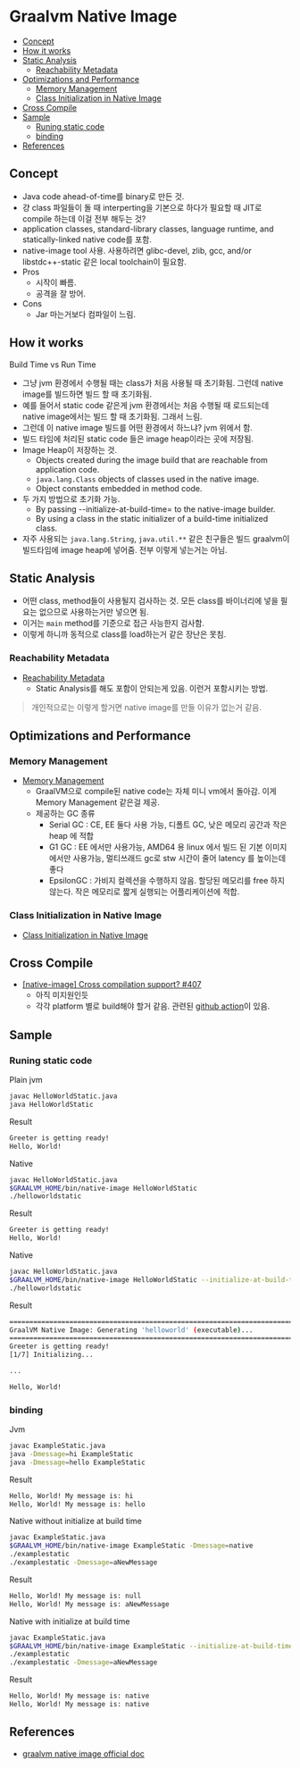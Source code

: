# Graalvm Native Image

- [Concept](#concept)
- [How it works](#how-it-works)
- [Static Analysis](#static-analysis)
  - [Reachability Metadata](#reachability-metadata)
- [Optimizations and Performance](#optimizations-and-performance)
  - [Memory Management](#memory-management)
  - [Class Initialization in Native Image](#class-initialization-in-native-image)
- [Cross Compile](#cross-compile)
- [Sample](#sample)
  - [Runing static code](#runing-static-code)
  - [binding](#binding)
- [References](#references)

## Concept

- Java code ahead-of-time를 binary로 만든 것.
- 걍 class 파일들이 돌 때 interperting을 기본으로 하다가 필요할 때 JIT로 compile 하는데 이걸 전부 해두는 것?
- application classes, standard-library classes, language runtime, and statically-linked native code를 포함.
- native-image tool 사용. 사용하려면 glibc-devel, zlib, gcc, and/or libstdc++-static 같은 local toolchain이 필요함.
- Pros
  - 시작이 빠름.
  - 공격을 잘 방어.
- Cons
  - Jar 마는거보다 컴파일이 느림.

## How it works

Build Time vs Run Time

- 그냥 jvm 환경에서 수행될 때는 class가 처음 사용될 때 초기화됨. 그런데 native image를 빌드하면 빌드 할 때 초기화됨.
- 예를 들어서 static code 같은게 jvm 환경에서는 처음 수행될 때 로드되는데 native image에서는 빌드 할 때 초기화됨. 그래서 느림.
- 그런데 이 native image 빌드를 어떤 환경에서 하느냐? jvm 위에서 함.
- 빌드 타임에 처리된 static code 들은 image heap이라는 곳에 저장됨.
- Image Heap이 저장하는 것.
  - Objects created during the image build that are reachable from application code.
  - `java.lang.Class` objects of classes used in the native image.
  - Object constants embedded in method code.
- 두 가지 방법으로 초기화 가능.
  - By passing --initialize-at-build-time=<class> to the native-image builder.
  - By using a class in the static initializer of a build-time initialized class.
- 자주 사용되는 `java.lang.String`, `java.util.**` 같은 친구들은 빌드 graalvm이 빌드타임에 image heap에 넣어줌. 전부 이렇게 넣는거는 아님.

## Static Analysis

- 어떤 class, method들이 사용될지 검사하는 것. 모든 class를 바이너리에 넣을 필요는 없으므로 사용하는거만 넣으면 됨.
- 이거는 `main` method를 기준으로 접근 사능한지 검사함.
- 이렇게 하니까 동적으로 class를 load하는거 같은 장난은 못침.

### Reachability Metadata

- [Reachability Metadata](https://www.graalvm.org/22.2/reference-manual/native-image/metadata/)
  - Static Analysis를 해도 포함이 안되는게 있음. 이런거 포함시키는 방법.

> 개인적으로는 이렇게 할거면 native image를 만들 이유가 없는거 같음.

## Optimizations and Performance

### Memory Management

- [Memory Management](https://www.graalvm.org/22.2/reference-manual/native-image/optimizations-and-performance/MemoryManagement/)
  - GraalVM으로 compile된 native code는 자체 미니 vm에서 돌아감. 이게 Memory Management 같은걸 제공.
  - 제공하는 GC 종류
    - Serial GC : CE, EE 둘다 사용 가능, 디폴트 GC, 낮은 메모리 공간과 작은 heap 에 적합
    - G1 GC : EE 에서만 사용가능, AMD64 용 linux 에서 빌드 된 기본 이미지에서만 사용가능, 멀티쓰래드 gc로 stw 시간이 줄어 latency 를 높이는데 좋다
    - EpsilonGC : 가비지 컬렉션을 수행하지 않음. 할당된 메모리를 free 하지 않는다. 작은 메모리로 짧게 실행되는 어플리케이션에 적합.

### Class Initialization in Native Image

- [Class Initialization in Native Image](https://www.graalvm.org/22.2/reference-manual/native-image/optimizations-and-performance/ClassInitialization/)

## Cross Compile

- [[native-image] Cross compilation support? #407](https://github.com/oracle/graal/issues/407)
  - 아직 미지원인듯
  - 각각 platform 별로 build해야 할거 같음. 관련된 [github action](https://github.com/marketplace/actions/github-action-for-graalvm#building-a-helloworld-with-graalvm-native-image-on-different-platforms)이 있음.

## Sample

### Runing static code

Plain jvm

```sh
javac HelloWorldStatic.java
java HelloWorldStatic 
```

Result

```sh
Greeter is getting ready!
Hello, World!
```

Native

```sh
javac HelloWorldStatic.java
$GRAALVM_HOME/bin/native-image HelloWorldStatic
./helloworldstatic
```

Result

```sh
Greeter is getting ready!
Hello, World!
```

Native

```sh
javac HelloWorldStatic.java
$GRAALVM_HOME/bin/native-image HelloWorldStatic --initialize-at-build-time=HelloWorld\$Greeter
./helloworldstatic
```

Result

```sh
========================================================================================================================
GraalVM Native Image: Generating 'helloworld' (executable)...
========================================================================================================================
Greeter is getting ready!
[1/7] Initializing...          

...

Hello, World!
```

### binding

Jvm

```sh
javac ExampleStatic.java
java -Dmessage=hi ExampleStatic
java -Dmessage=hello ExampleStatic 
```

Result

```sh
Hello, World! My message is: hi
Hello, World! My message is: hello
```

Native without initialize at build time

```sh
javac ExampleStatic.java
$GRAALVM_HOME/bin/native-image ExampleStatic -Dmessage=native
./examplestatic
./examplestatic -Dmessage=aNewMessage
```

Result

```sh
Hello, World! My message is: null
Hello, World! My message is: aNewMessage
```

Native with initialize at build time

```sh
javac ExampleStatic.java
$GRAALVM_HOME/bin/native-image ExampleStatic --initialize-at-build-time=ExampleStatic -Dmessage=native
./examplestatic
./examplestatic -Dmessage=aNewMessage
```

Result

```sh
Hello, World! My message is: native
Hello, World! My message is: native
```

## References

- [graalvm native image official doc](https://www.graalvm.org/22.2/reference-manual/native-image/)
